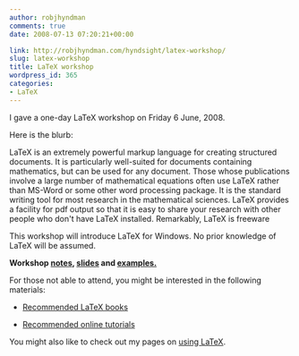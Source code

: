 ```yaml
---
author: robjhyndman
comments: true
date: 2008-07-13 07:20:21+00:00

link: http://robjhyndman.com/hyndsight/latex-workshop/
slug: latex-workshop
title: LaTeX workshop
wordpress_id: 365
categories:
- LaTeX
---
```


I gave a one-day LaTeX workshop on Friday 6 June, 2008.

Here is the blurb:

LaTeX is an extremely powerful markup language for creating structured documents. It is particularly well-suited for documents containing mathematics, but can be used for any document. Those whose publications involve a large number of mathematical equations often use LaTeX rather than MS-Word or some other word processing package. It is the standard writing tool for most research in the mathematical sciences. LaTeX provides a facility for pdf output so that it is easy to share your research with other people who don't have LaTeX installed. Remarkably, LaTeX is freeware

This workshop will introduce LaTeX for Windows. No prior knowledge of LaTeX will be assumed.

**Workshop [notes](http://robjhyndman.com/research/ECR_workshop_notes.pdf), [slides](http://robjhyndman.com/research/ECR_workshop.pdf) and [examples.](http://robjhyndman.com/research/examples.zip)**

For those not able to attend, you might be interested in the following materials:



	
  * [Recommended LaTeX books](http://robjhyndman.com/hyndsight/latex-books/)

	
  * [Recommended online tutorials](http://www.tug.org/tutorials/tugindia/)


You might also like to check out my pages on [using  LaTeX](http://robjhyndman.com/hyndsight/latex/).
